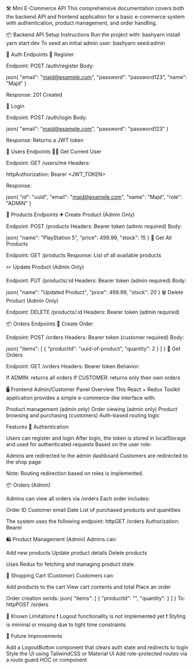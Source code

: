 🛠️ Mini E-Commerce API
This comprehensive documentation covers both the backend API and frontend application for a basic e-commerce system with authentication, product management, and order handling.

📦 Backend API Setup Instructions
Run the project with:
bashyarn install
yarn start:dev
To seed an initial admin user:
bashyarn seed:admin

📁 Auth Endpoints
🔐 Register

Endpoint: POST /auth/register
Body:

json{
  "email": "majd@example.com",
  "password": "password123",
  "name": "Majd"
}

Response: 201 Created

🔑 Login

Endpoint: POST /auth/login
Body:

json{
  "email": "majd@example.com",
  "password": "password123"
}

Response: Returns a JWT token


👤 Users Endpoints
🙋‍♂️ Get Current User

Endpoint: GET /users/me
Headers:

httpAuthorization: Bearer <JWT_TOKEN>

Response:

json{
  "id": "uuid",
  "email": "majd@example.com",
  "name": "Majd",
  "role": "ADMIN"
}

🛒 Products Endpoints
➕ Create Product (Admin Only)

Endpoint: POST /products
Headers: Bearer token (admin required)
Body:

json{
  "name": "PlayStation 5",
  "price": 499.99,
  "stock": 15
}
📃 Get All Products

Endpoint: GET /products
Response: List of all available products

✏️ Update Product (Admin Only)

Endpoint: PUT /products/:id
Headers: Bearer token (admin required)
Body:

json{
  "name": "Updated Product",
  "price": 499.99,
  "stock": 20
}
🗑️ Delete Product (Admin Only)

Endpoint: DELETE /products/:id
Headers: Bearer token (admin required)


📦 Orders Endpoints
📝 Create Order

Endpoint: POST /orders
Headers: Bearer token (customer required)
Body:

json{
  "items": [
    {
      "productId": "uuid-of-product",
      "quantity": 2
    }
  ]
}
📑 Get Orders

Endpoint: GET /orders
Headers: Bearer token
Behavior:

If ADMIN: returns all orders
If CUSTOMER: returns only their own orders




🖥️ Frontend Admin/Customer Panel
Overview
This React + Redux Toolkit application provides a simple e-commerce-like interface with:

Product management (admin only)
Order viewing (admin only)
Product browsing and purchasing (customers)
Auth-based routing logic


Features
🔐 Authentication

Users can register and login
After login, the token is stored in localStorage and used for authenticated requests
Based on the user role:

Admins are redirected to the admin dashboard
Customers are redirected to the shop page




Note: Routing redirection based on roles is implemented.


📦 Orders (Admin)

Admins can view all orders via /orders
Each order includes:

Order ID
Customer email
Date
List of purchased products and quantities



The system uses the following endpoint:
httpGET /orders
Authorization: Bearer <token>

🛍️ Product Management (Admin)
Admins can:

Add new products
Update product details
Delete products

Uses Redux for fetching and managing product state.

🧾 Shopping Cart (Customer)
Customers can:

Add products to the cart
View cart contents and total
Place an order

Order creation sends:
json{
  "items": [
    {
      "productId": "<id>",
      "quantity": <number>
    }
  ]
}
To:
httpPOST /orders

🔔 Known Limitations
❗ Logout functionality is not implemented yet
❗ Styling is minimal or missing due to tight time constraints

🧪 Future Improvements

Add a LogoutButton component that clears auth state and redirects to login
Style the UI using TailwindCSS or Material UI
Add role-protected routes via a route guard HOC or component

